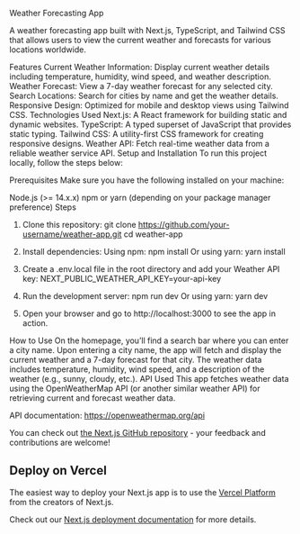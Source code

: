 Weather Forecasting App

A weather forecasting app built with Next.js, TypeScript, and Tailwind CSS that allows users to view the current weather and forecasts for various locations worldwide.

Features
Current Weather Information: Display current weather details including temperature, humidity, wind speed, and weather description.
Weather Forecast: View a 7-day weather forecast for any selected city.
Search Locations: Search for cities by name and get the weather details.
Responsive Design: Optimized for mobile and desktop views using Tailwind CSS.
Technologies Used
Next.js: A React framework for building static and dynamic websites.
TypeScript: A typed superset of JavaScript that provides static typing.
Tailwind CSS: A utility-first CSS framework for creating responsive designs.
Weather API: Fetch real-time weather data from a reliable weather service API.
Setup and Installation
To run this project locally, follow the steps below:

Prerequisites
Make sure you have the following installed on your machine:

Node.js (>= 14.x.x)
npm or yarn (depending on your package manager preference)
Steps
1. Clone this repository:
git clone https://github.com/your-username/weather-app.git
cd weather-app

2. Install dependencies:
Using npm: npm install Or using yarn: yarn install

3. Create a .env.local file in the root directory and add your Weather API key:
NEXT_PUBLIC_WEATHER_API_KEY=your-api-key

4. Run the development server:
npm run dev
Or using yarn:
yarn dev

5. Open your browser and go to http://localhost:3000 to see the app in action.

How to Use
On the homepage, you’ll find a search bar where you can enter a city name.
Upon entering a city name, the app will fetch and display the current weather and a 7-day forecast for that city.
The weather data includes temperature, humidity, wind speed, and a description of the weather (e.g., sunny, cloudy, etc.).
API Used
This app fetches weather data using the OpenWeatherMap API (or another similar weather API) for retrieving current and forecast weather data.

API documentation: https://openweathermap.org/api

You can check out [the Next.js GitHub repository](https://github.com/vercel/next.js) - your feedback and contributions are welcome!

## Deploy on Vercel

The easiest way to deploy your Next.js app is to use the [Vercel Platform](https://vercel.com/new?utm_medium=default-template&filter=next.js&utm_source=create-next-app&utm_campaign=create-next-app-readme) from the creators of Next.js.

Check out our [Next.js deployment documentation](https://nextjs.org/docs/pages/building-your-application/deploying) for more details.
